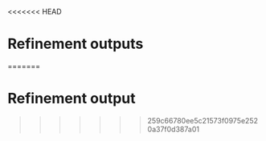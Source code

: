 <<<<<<< HEAD
# Refinement outputs
=======
# Refinement output
>>>>>>> 259c66780ee5c21573f0975e2520a37f0d387a01
